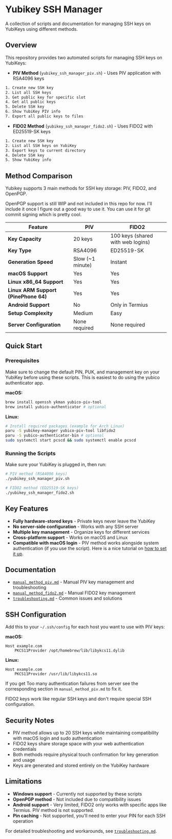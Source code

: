 # Yubikey SSH Manager

A collection of scripts and documentation for managing SSH keys on YubiKeys using different methods.

## Overview

This repository provides two automated scripts for managing SSH keys on YubiKeys:

- **PIV Method** (`yubikey_ssh_manager_piv.sh`) - Uses PIV application with RSA4096 keys

```txt
1. Create new SSH key
2. List all SSH keys
3. Get public key for specific slot
4. Get all public keys
5. Delete SSH key
6. Show YubiKey PIV info
7. Export all public keys to files
```

- **FIDO2 Method** (`yubikey_ssh_manager_fido2.sh`) - Uses FIDO2 with ED25519-SK keys

```txt
1. Create new SSH key
2. List all SSH keys on YubiKey
3. Export keys to current directory
4. Delete SSH key
5. Show YubiKey info
```

## Method Comparison

Yubikey supports 3 main methods for SSH key storage: PIV, FIDO2, and OpenPGP.

OpenPGP support is still WIP and not included in this repo for now. I'll include it once I figure out a good way to use it. You can use it for git commit signing which is pretty cool. 

| Feature | PIV | FIDO2 |
|---------|-----|-------|
| **Key Capacity** | 20 keys | 100 keys (shared with web logins) |
| **Key Type** | RSA4096 | ED25519-SK |
| **Generation Speed** | Slow (~1 minute) | Instant |
| **macOS Support** | Yes | Yes |
| **Linux x86_64 Support** | Yes | Yes |
| **Linux ARM Support (PinePhone 64)** | Yes | Yes |
| **Android Support** | No | Only in Termius |
| **Setup Complexity** | Medium | Easy |
| **Server Configuration** | None required | None required |

## Quick Start

### Prerequisites

Make sure to change the default PIN, PUK, and management key on your YubiKey before using these scripts. This is easiest to do using the yubico authenticator app.

**macOS:**
```bash
brew install openssh ykman yubico-piv-tool
brew install yubico-authenticator # optional
```

**Linux:**
```bash
# Install required packages (example for Arch Linux)
paru -S yubikey-manager yubico-piv-tool libfido2
paru -S yubico-authenticator-bin # optional
sudo systemctl start pcscd && sudo systemctl enable pcscd
```

### Running the Scripts

Make sure your YubiKey is plugged in, then run:

```bash
# PIV method (RSA4096 keys)
./yubikey_ssh_manager_piv.sh

# FIDO2 method (ED25519-SK keys)
./yubikey_ssh_manager_fido2.sh
```

## Key Features

- **Fully hardware-stored keys** - Private keys never leave the YubiKey
- **No server-side configuration** - Works with any SSH server
- **Multiple key management** - Organize keys for different services
- **Cross-platform support** - Works on macOS and Linux
- **Compatible with macOS login** - PIV method works alongside system authentication (if you use the script). Here is a nice tutorial on [how to set it up](https://support.yubico.com/hc/en-us/articles/360016649059-YubiKey-for-macOS-login).

## Documentation

- [`manual_method_piv.md`](manual_method_piv.md) - Manual PIV key management and troubleshooting
- [`manual_method_fido2.md`](manual_method_fido2.md) - Manual FIDO2 key management
- [`troubleshooting.md`](troubleshooting.md) - Common issues and solutions

## SSH Configuration

Add this to your `~/.ssh/config` for each host you want to use with PIV keys:

**macOS:**
```ssh
Host example.com
    PKCS11Provider /opt/homebrew/lib/libykcs11.dylib
```

**Linux:**
```ssh
Host example.com
    PKCS11Provider /usr/lib/libykcs11.so
```

If you get Too many authentication failures from server see the corresponding section in `manual_method_piv.md` to fix it.

FIDO2 keys work like regular SSH keys and don't require special SSH configuration.

## Security Notes

- PIV method allows up to 20 SSH keys while maintaining compatibility with macOS login and sudo authentication
- FIDO2 keys share storage space with your web authentication credentials
- Both methods require physical touch confirmation for key generation and usage
- Keys are generated and stored entirely on the YubiKey hardware

## Limitations

- **Windows support** - Currently not supported by these scripts
- **OpenPGP method** - Not included due to compatibility issues
- **Android support** - Very limited, FIDO2 only works with specific apps like Termius. PIV method is not supported. 
- **Pin caching** - Not supported, you'll need to enter your PIN for each SSH operation

For detailed troubleshooting and workarounds, see [`troubleshooting.md`](troubleshooting.md).